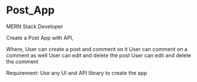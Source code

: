 # Post_App

MERN Stack Developer



Create a Post App with API,

Where,
User can create a post and comment on it
User can comment on a comment as well
User can edit and delete the post
User can edit and delete the comment

Requirement:
Use any UI and API library to create the app
